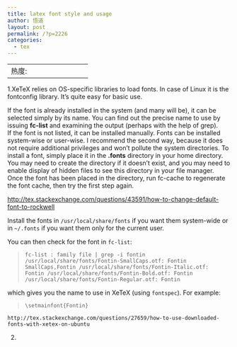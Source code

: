 ```yaml
---
title: latex font style and usage
author: 悟道
layout: post
permalink: /?p=2226
categories:
  - tex
---
```

<table>
  <tr cellpadding=0><td>
    热度:
  </td><td cellpadding=0><img src='http://210.75.224.29/wordpress/wp-content/plugins/statpresscn/images/sun.gif' width=10 height=10 border=0 /></td><td cellpadding=0><img src='http://210.75.224.29/wordpress/wp-content/plugins/statpresscn/images/sun_dark.gif' width=10 height=10 border=0 /></td><td cellpadding=0><img src='http://210.75.224.29/wordpress/wp-content/plugins/statpresscn/images/sun_dark.gif' width=10 height=10 border=0 /></td><td cellpadding=0><img src='http://210.75.224.29/wordpress/wp-content/plugins/statpresscn/images/sun_dark.gif' width=10 height=10 border=0 /></td><td cellpadding=0><img src='http://210.75.224.29/wordpress/wp-content/plugins/statpresscn/images/sun_dark.gif' width=10 height=10 border=0 /></td></tr>
</table>

1.XeTeX relies on OS-specific libraries to load fonts. In case of Linux it is the fontconfig library. It&#8217;s quite easy for basic use.

If the font is already installed in the system (and many will be), it can be selected simply by its name. You can find out the precise name to use by issuing **fc-list** and examining the output (perhaps with the help of grep).  
If the font is not listed, it can be installed manually. Fonts can be installed system-wise or user-wise. I recommend the second way, because it does not require additional privileges and won&#8217;t pollute the system directories. To install a font, simply place it in the **.fonts** directory in your home directory. You may need to create the directory if it doesn&#8217;t exist, and you may need to enable display of hidden files to see this directory in your file manager. Once the font has been placed in the directory, run fc-cache to regenerate the font cache, then try the first step again.

http://tex.stackexchange.com/questions/43591/how-to-change-default-font-to-rockwell

Install the fonts in `/usr/local/share/fonts` if you want them system-wide or in `~/.fonts` if you want them only for the current user.

You can then check for the font in `fc-list`:

>     fc-list : family file | grep -i fontin /usr/local/share/fonts/Fontin-SmallCaps.otf: Fontin SmallCaps,Fontin /usr/local/share/fonts/Fontin-Italic.otf: Fontin /usr/local/share/fonts/Fontin-Bold.otf: Fontin /usr/local/share/fonts/Fontin-Regular.otf: Fontin

which gives you the name to use in XeTeX (using `fontspec`). For example:

>     \setmainfont{Fontin} 

    http://tex.stackexchange.com/questions/27659/how-to-use-downloaded-fonts-with-xetex-on-ubuntu 

2.
